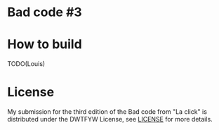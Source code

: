 # Bad code #3

# How to build

TODO(Louis)

# License

My submission for the third edition of the Bad code from "La click" is distributed under the DWTFYW License, see [LICENSE](LICENSE) for more details.
